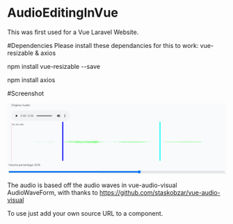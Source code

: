 # AudioEditingInVue
This was first used for a Vue Laravel Website.


#Dependencies
Please install these dependancies for this to work:
vue-resizable
&
axios

npm install vue-resizable --save

npm install axios

#Screenshot

![](https://github.com/LuciaWyn/AudioEditingInVue/blob/main/Screenshot%2003-04-2021%2021.02.20.png?raw=true)

The audio is based off the audio waves in vue-audio-visual AudioWaveForm, with thanks to https://github.com/staskobzar/vue-audio-visual

To use just add your own source URL to a component.
